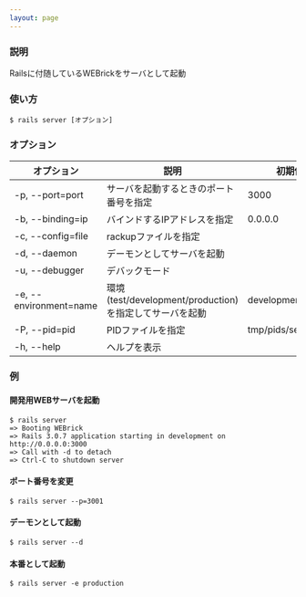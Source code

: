 ```yaml
---
layout: page
---
```

### 説明
Railsに付随しているWEBrickをサーバとして起動

### 使い方
    $ rails server [オプション]

### オプション

オプション               | 説明                                                | 初期値
---------------------- | --------------------------------------------------- | -------------------
-p, --port=port        | サーバを起動するときのポート番号を指定                    | 3000
-b, --binding=ip       | バインドするIPアドレスを指定                            | 0.0.0.0
-c, --config=file      | rackupファイルを指定                                  |
-d, --daemon           | デーモンとしてサーバを起動                              |
-u, --debugger         | デバックモード                                        |
-e, --environment=name | 環境(test/development/production)を指定してサーバを起動 | development
-P, --pid=pid          | PIDファイルを指定                                     | tmp/pids/server.pid
-h, --help             | ヘルプを表示                                          |

### 例
#### 開発用WEBサーバを起動
    $ rails server
    => Booting WEBrick
    => Rails 3.0.7 application starting in development on http://0.0.0.0:3000
    => Call with -d to detach
    => Ctrl-C to shutdown server

#### ポート番号を変更
    $ rails server --p=3001

#### デーモンとして起動
    $ rails server --d

#### 本番として起動
    $ rails server -e production